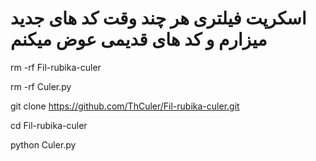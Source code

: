 #   اسکرپت فیلتری هر چند وقت کد های جدید میزارم و کد های قدیمی عوض میکنم 
rm -rf Fil-rubika-culer




rm -rf Culer.py




git clone https://github.com/ThCuler/Fil-rubika-culer.git




cd Fil-rubika-culer



python Culer.py
